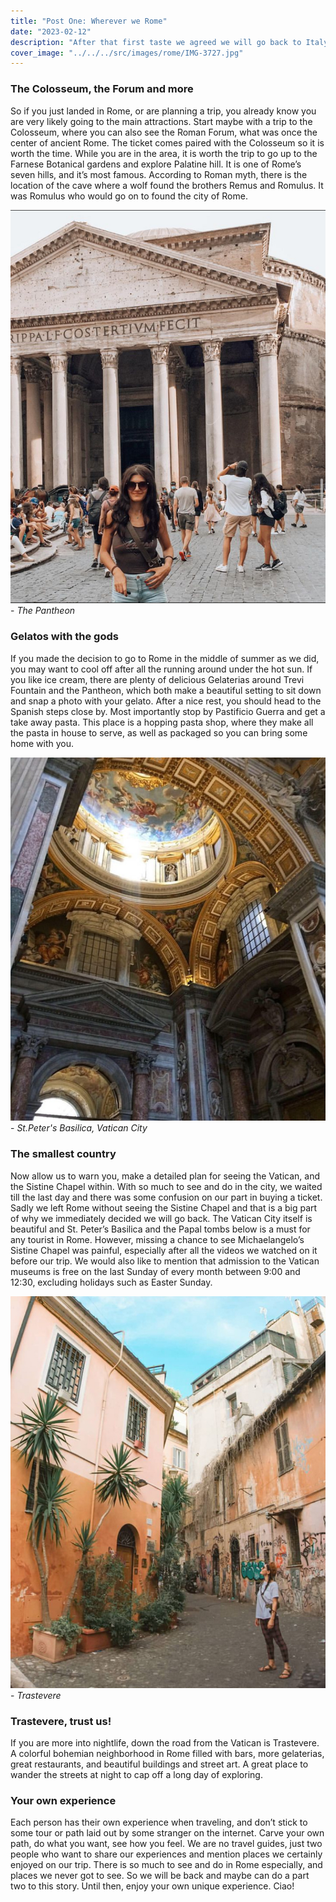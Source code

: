 ```yaml
---
title: "Post One: Wherever we Rome"
date: "2023-02-12"
description: "After that first taste we agreed we will go back to Italy, we did, and we will go back many more times."
cover_image: "../../../src/images/rome/IMG-3727.jpg"
---
```


### **The Colosseum, the Forum and more**

So if you just landed in Rome, or are planning a trip, you already know you are very likely going to the main attractions. Start maybe with a trip to the Colosseum, where you can also see the Roman Forum, what was once the center of ancient Rome. The ticket comes paired with the Colosseum so it is worth the time. While you are in the area, it is worth the trip to go up to the Farnese Botanical gardens and explore Palatine hill. It is one of Rome’s seven hills, and it’s most famous. According to Roman myth, there is the location of the cave where a wolf found the brothers Remus and Romulus. It was Romulus who would go on to found the city of Rome.

![Pantheon](../../../src/images/rome/IMG-3725.jpg) - _The Pantheon_

### **Gelatos with the gods**

If you made the decision to go to Rome in the middle of summer as we did, you may want to cool off after all the running around under the hot sun. If you like ice cream, there are plenty of delicious Gelaterias around Trevi Fountain and the Pantheon, which both make a beautiful setting to sit down and snap a photo with your gelato. After a nice rest, you should head to the Spanish steps close by. Most importantly stop by Pastificio Guerra and get a take away pasta. This place is a hopping pasta shop, where they make all the pasta in house to serve, as well as packaged so you can bring some home with you.

![Vatican](../../../src/images/rome/IMG-3727.jpg) - _St.Peter's Basilica, Vatican City_

### **The smallest country**

Now allow us to warn you, make a detailed plan for seeing the Vatican, and the Sistine Chapel within. With so much to see and do in the city, we waited till the last day and there was some confusion on our part in buying a ticket. Sadly we left Rome without seeing the Sistine Chapel and that is a big part of why we immediately decided we will go back. The Vatican City itself is beautiful and St. Peter’s Basilica and the Papal tombs below is a must for any tourist in Rome. However, missing a chance to see Michaelangelo’s Sistine Chapel was painful, especially after all the videos we watched on it before our trip. We would also like to mention that admission to the Vatican museums is free on the last Sunday of every month between 9:00 and 12:30, excluding holidays such as Easter Sunday.

![Trastevere](../../../src/images/rome/IMG-3723.jpg) - _Trastevere_

### **Trastevere, trust us!**

If you are more into nightlife, down the road from the Vatican is Trastevere. A colorful bohemian neighborhood in Rome filled with bars, more gelaterias, great restaurants, and beautiful buildings and street art. A great place to wander the streets at night to cap off a long day of exploring.

### **Your own experience**

Each person has their own experience when traveling, and don’t stick to some tour or path laid out by some stranger on the internet. Carve your own path, do what you want, see how you feel. We are no travel guides, just two people who want to share our experiences and mention places we certainly enjoyed on our trip. There is so much to see and do in Rome especially, and places we never got to see. So we will be back and maybe can do a part two to this story. Until then, enjoy your own unique experience. Ciao!
